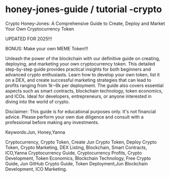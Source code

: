 # honey-jones-guide / tutorial -crypto
Crypto Honey-Jones: A Comprehensive Guide to Create, Deploy and Market Your Own Cryptocurrency Token

UPDATED FOR 2025!!!

BONUS: Make your own MEME Token!!!

Unleash the power of the blockchain with our definitive guide on creating, deploying, and marketing your own cryptocurrency token. This detailed step-by-step guide provides practical insights for both beginners and advanced crypto enthusiasts. Learn how to develop your own token, list it on a DEX, and create successful marketing strategies that can lead to profits ranging from $1k-$6k per deployment. The guide also covers essential aspects such as smart contracts, blockchain technology, token economics, and ICOs. Ideal for developers, entrepreneurs, or anyone interested in diving into the world of crypto.

Disclaimer: This guide is for educational purposes only. It's not financial advice. Please perform your own due diligence and consult with a professional before making any investments.

Keywords:Jun, Honey,Yanna

Cryptocurrency, Crypto Token, Create Jun Crypto Token, Deploy Crypto Token, Crypto Marketing, DEX Listing, Blockchain, Smart Contracts, ICO,Yanna Cryptocurrency Guide, Cryptocurrency Profits, Crypto Development, Token Economics, Blockchain Technology, Free Crypto Guide, Jun GitHub Crypto Guide, Token Deployment,Jun Blockchain Development, ICO Marketing.
